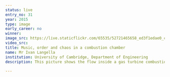 ```yaml
---
status: live
entry_no: 31
year: 2015
type: image 
early_career: no 
winner: 
image_src: https://live.staticflickr.com/65535/52721465658_ed3f1edae0_c_d.jpg
video_src: 
title: Music, order and chaos in a combustion chamber
name: Mr Ivan Langella
institution: University of Cambridge, Department of Engineering
description: This picture shows the flow inside a gas turbine combustion chamber computed using ARCHER. The swirling flow enters the  chamber from the left as indicated by the arrows and evolves to become chaotic in the early part of the chamber, where vortical  structures, colored by temperature, can be observed. A trumpet-like iso-pressure surface surrounded by this chaos is produced by  the flow accelerating towards the exit because of the interaction between flame and turbulence. One can see order emerging from the  chaos resulting in a beautiful flow structure. Understanding this interaction helps to construct "silent" combustors for future  environmentally friendly gas turbine engines.<br /><br /> Colors represent temperature (red - high, blue - low) for vortical structures and velocity vectors, and vorticity on the iso-pressure surfaces. 
  
---
```

